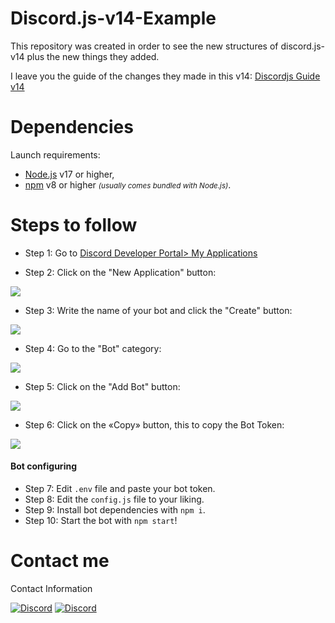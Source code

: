 # Discord.js-v14-Example
This repository was created in order to see the new structures of discord.js-v14 plus the new things they added.

I leave you the guide of the changes they made in this v14: [Discordjs Guide v14](https://discordjs.guide/additional-info/changes-in-v14.html#before-you-start) 

# Dependencies

Launch requirements:

* [Node.js](http://nodejs.org) v17 or higher,
* [npm](http://npm.im/npm) v8 or higher *<small>(usually comes bundled with Node.js)</small>*.

# Steps to follow
* Step 1: Go to [Discord Developer Portal> My Applications](https://discord.com/developers/applications)

* Step 2: Click on the "New Application" button:
<img src="https://media.discordapp.net/attachments/853062371794616320/980547108484563005/Screenshot_156.png?width=1440&height=273" />

* Step 3: Write the name of your bot and click the "Create" button:
<img src="https://cdn.discordapp.com/attachments/853062371794616320/1000134300609552425/Screenshot_196.png" />

* Step 4: Go to the "Bot" category:
<img src="https://cdn.discordapp.com/attachments/853062371794616320/1000134301028986910/Screenshot_197.png" />

* Step 5: Click on the "Add Bot" button:
<img src="https://cdn.discordapp.com/attachments/853062371794616320/1000134301330964520/Screenshot_198.png?width=1440&height=389" />

* Step 6: Click on the «Copy» button, this to copy the Bot Token:
<img src="https://media.discordapp.net/attachments/853062371794616320/1000136268467949608/Screenshot_199.png" />

#### Bot configuring

* Step 7: Edit `.env` file and paste your bot token.
* Step 8: Edit the `config.js` file to your liking.
* Step 9: Install bot dependencies with `npm i`.
* Step 10: Start the bot with `npm start`!

# Contact me
Contact Information

[![Discord](https://img.shields.io/badge/Discord-SplifPvP%239298-5865F2?style=for-the-badge&logo=discord&logoColor=white)](https://discord.gg/hTR5VRQc3Y) [![Discord](https://img.shields.io/badge/Discord-Crove-5865F2?style=for-the-badge&logo=discord&logoColor=white)](https://discord.gg/hTR5VRQc3Y)